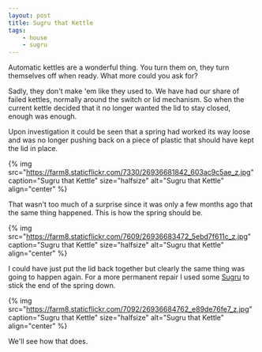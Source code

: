 ```yaml
---
layout: post
title: Sugru that Kettle
tags:
    - house
    - sugru
---
```


Automatic kettles are a wonderful thing. You turn them on, they turn themselves off when ready. What more could you ask for?

Sadly, they don't make 'em like they used to. We have had our share of failed kettles, normally around the switch or lid mechanism. So when the current kettle decided that it no longer wanted the lid to stay closed, enough was enough.

Upon investigation it could be seen that a spring had worked its way loose and was no longer pushing back on a piece of plastic that should have kept the lid in place.

{% img src="https://farm8.staticflickr.com/7330/26936681842_603ac9c5ae_z.jpg" caption="Sugru that Kettle" size="halfsize" alt="Sugru that Kettle" align="center" %}

That wasn't too much of a surprise since it was only a few months ago that the same thing happened. This is how the spring should be.

{% img src="https://farm8.staticflickr.com/7609/26936683472_5ebd7f611c_z.jpg" caption="Sugru that Kettle" size="halfsize" alt="Sugru that Kettle" align="center" %}

I could have just put the lid back together but clearly the same thing was going to happen again. For a more permanent repair I used some [Sugru](https://sugru.com/about/) to stick the end of the spring down.

{% img src="https://farm8.staticflickr.com/7092/26936684762_e89de76fe7_z.jpg" caption="Sugru that Kettle" size="halfsize" alt="Sugru that Kettle" align="center" %}

We'll see how that does.

 